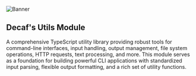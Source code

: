 ![Banner](./workdocs/assets/Banner.png)

## Decaf's Utils Module

A comprehensive TypeScript utility library providing robust tools for command-line interfaces, input handling, output management, file system operations, HTTP requests, text processing, and more. This module serves as a foundation for building powerful CLI applications with standardized input parsing, flexible output formatting, and a rich set of utility functions.
